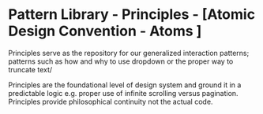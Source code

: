 # Pattern Library - Principles - [Atomic Design Convention - Atoms ]

Principles serve as the repository for our generalized interaction patterns;
patterns such as how and why to use dropdown or the proper way to truncate text/

Principles are the foundational level of design system and ground it in a predictable logic
e.g. proper use of infinite scrolling versus pagination.
Principles provide philosophical continuity not the actual code.
